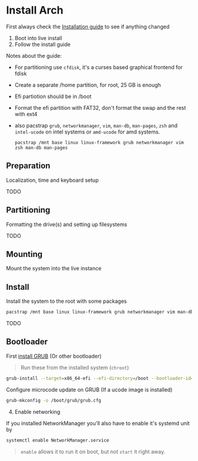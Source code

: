 # Install Arch

First always check the [Installation guide](https://wiki.archlinux.org/index.php/installation_guide) to see if anything changed

1. Boot into live install
2. Follow the install guide

Notes about the guide:

- For partitioning use `cfdisk`, it's a curses based graphical frontend for fdisk
- Create a separate /home partition, for root, 25 GB is enough
- Efi partiotion should be in /boot
- Format the efi partition with FAT32, don't format the swap and the rest with ext4
- also pacstrap `grub`, `networkmanager`, `vim`, `man-db`, `man-pages`, `zsh` and `intel-ucode` on intel systems or `amd-ucode` for amd systems.

  ```
  pacstrap /mnt base linux linux-framework grub networkmanager vim zsh man-db man-pages
  ```

## Preparation

Localization, time and keyboard setup

TODO

## Partitioning

Formatting the drive(s) and setting up filesystems

TODO

## Mounting

Mount the system into the live instance

## Install

Install the system to the root with some packages

```zsh
pacstrap /mnt base linux linux-framework grub networkmanager vim man-db man-pages
```

TODO

## Bootloader

First [install GRUB](https://wiki.archlinux.org/index.php/GRUB#Installation_2) (Or other bootloader)

> Run these from the installed system (`chroot`)

```zsh
grub-install --target=x86_64-efi --efi-directory=/boot --bootloader-id=GRUB
```

Configure microcode update on GRUB (If a ucode image is installed)

```zsh
grub-mkconfig -o /boot/grub/grub.cfg
```

4. Enable networking

If you installed NetworkManager you'll also have to enable it's systemd unit by

```zsh
systemctl enable NetworkManager.service
```

> `enable` allows it to run it on boot, but not `start` it right away.

